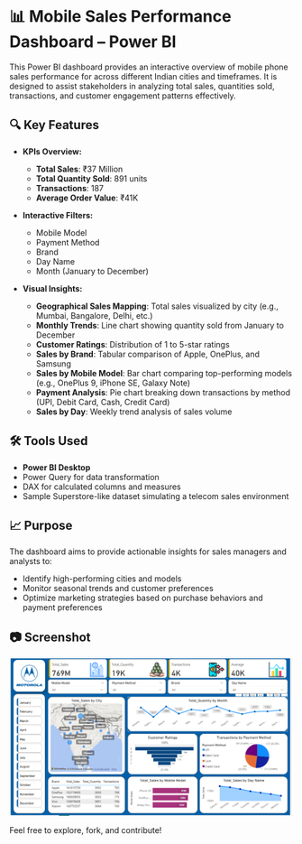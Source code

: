 # 📊 Mobile Sales Performance Dashboard – Power BI

This Power BI dashboard provides an interactive overview of mobile phone sales performance for across different Indian cities and timeframes. It is designed to assist stakeholders in analyzing total sales, quantities sold, transactions, and customer engagement patterns effectively.

## 🔍 Key Features

- **KPIs Overview:**
  - **Total Sales**: ₹37 Million
  - **Total Quantity Sold**: 891 units
  - **Transactions**: 187
  - **Average Order Value**: ₹41K

- **Interactive Filters:**
  - Mobile Model
  - Payment Method
  - Brand
  - Day Name
  - Month (January to December)

- **Visual Insights:**
  - **Geographical Sales Mapping**: Total sales visualized by city (e.g., Mumbai, Bangalore, Delhi, etc.)
  - **Monthly Trends**: Line chart showing quantity sold from January to December
  - **Customer Ratings**: Distribution of 1 to 5-star ratings
  - **Sales by Brand**: Tabular comparison of Apple, OnePlus, and Samsung
  - **Sales by Mobile Model**: Bar chart comparing top-performing models (e.g., OnePlus 9, iPhone SE, Galaxy Note)
  - **Payment Analysis**: Pie chart breaking down transactions by method (UPI, Debit Card, Cash, Credit Card)
  - **Sales by Day**: Weekly trend analysis of sales volume

## 🛠 Tools Used

- **Power BI Desktop**
- Power Query for data transformation
- DAX for calculated columns and measures
- Sample Superstore-like dataset simulating a telecom sales environment

## 📈 Purpose

The dashboard aims to provide actionable insights for sales managers and analysts to:

- Identify high-performing cities and models
- Monitor seasonal trends and customer preferences
- Optimize marketing strategies based on purchase behaviors and payment preferences

## 📷 Screenshot

![Sales Dashboard](https://github.com/Salman1172/Sales-Dashboard/blob/182a5ef20868365ad88d40709d15f83cd8a35d82/Sales%20Dashboard.png)

Feel free to explore, fork, and contribute!


